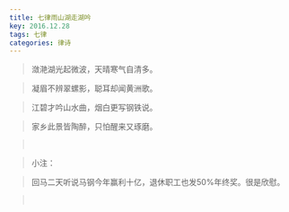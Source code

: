 ```yaml
---
title: 七律雨山湖走湖吟
key: 2016.12.28
tags: 七律
categories: 律诗
---
```


<blockquote class="blockquote-center">潋滟湖光起微波，天晴寒气自清多。
</blockquote>
<blockquote class="blockquote-center">凝眉不辨翠螺影，聪耳却闻黄洲歌。
</blockquote>
<blockquote class="blockquote-center">江碧才吟山水曲，烟白更写钢铁说。
</blockquote>
<blockquote class="blockquote-center">家乡此景皆陶醉，只怕醒来又琢磨。
</blockquote>
<blockquote class="blockquote-center"></br>
</blockquote>
<blockquote class="blockquote-center">小注：
</blockquote>
<blockquote class="blockquote-center">回马二天听说马钢今年赢利十亿，退休职工也发50%年终奖。很是欣慰。
</blockquote>
<blockquote class="blockquote-center"></br>
</blockquote>

